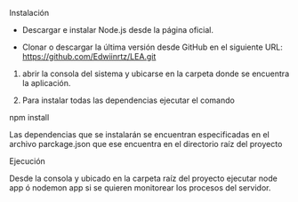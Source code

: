 Instalación
- Descargar e instalar Node.js desde la página oficial.

- Clonar o descargar la última versión desde GitHub en el siguiente URL: https://github.com/Edwiinrtz/LEA.git

1. abrir la consola del sistema y ubicarse en la carpeta donde se encuentra la aplicación.

2. Para instalar todas las dependencias ejecutar el comando 

npm install

Las dependencias que se instalarán se encuentran especificadas en el archivo parckage.json que ese encuentra en el directorio raíz del proyecto

Ejecución

Desde la consola y ubicado en la carpeta raíz del proyecto ejecutar node app ó nodemon app si se quieren monitorear los procesos del servidor.

